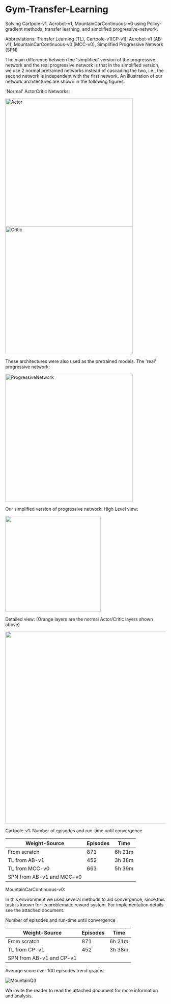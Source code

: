 # Gym-Transfer-Learning
Solving Cartpole-v1, Acrobot-v1, MountainCarContinuous-v0 using Policy-gradient methods, transfer learning, and simplified progressive-network.

Abbreviations: Transfer Learning (TL), Cartpole-v1(CP-v1), Acrobot-v1 (AB-v1), MountainCarContinuous-v0 (MCC-v0), Simplified Progressive Network (SPN)

The main difference between the 'simplified' version of the progressive network and the real progressive network is that in the simplified version, we use 2 normal pretrained networks instead of cascading the two, i.e., the second network is independent with the first network.
An illustration of our network architectures are shown in the following figures.

'Normal' ActorCritic Networks:

<img width="400" alt="Actor" src="https://user-images.githubusercontent.com/49614331/151966178-1755f587-0475-4e53-85b6-4ad53067da36.png">          <img width="400" alt="Critic" src="https://user-images.githubusercontent.com/49614331/151966191-91fa36d6-e2a4-484d-aa8a-5f6ee21b53bd.png">

These architectures were also used as the pretrained models.
The 'real' progressive network:

<img width="400" alt="ProgressiveNetwork" src="https://user-images.githubusercontent.com/49614331/151966431-c9e3591f-fb4a-483c-9085-3dc1673e45c1.png">

Our simplified version of progressive network:
High Level view:

<img width="300" src="https://user-images.githubusercontent.com/49614331/151966945-ba966693-a0b4-43a4-8f05-21483d5e354a.png"> 

Detailed view: (Orange layers are the normal Actor/Critic layers shown above)

<img width="600" src="https://user-images.githubusercontent.com/49614331/151967040-2c3f719b-6f06-46cf-9499-baacfa62cb5c.png">





Cartpole-v1:
Number of episodes and run-time until convergence 

Weight-Source| Episodes | Time
---| ---| ---
From scratch | 871 | 6h 21m
TL from AB-v1 | 452 | 3h 38m
TL from MCC-v0|663|5h 39m
SPN from AB-v1 and MCC-v0| | 



MountainCarContinuous-v0:

In this environment we used several methods to aid convergence, since this task is known for its problematic reward system. For implementation details see the attached document.

Number of episodes and run-time until convergence 

Weight-Source| Episodes | Time
---| ---| ---
From scratch | 871 | 6h 21m
TL from CP-v1 | 452 | 3h 38m
SPN from AB-v1 and CP-v1| | 

Average score over 100 episodes trend graphs:

![MountainQ3](https://user-images.githubusercontent.com/49614331/151968191-9085b447-cfba-49b1-b736-772f456fc658.png)


We invite the reader to read the attached document for more information and analysis.

